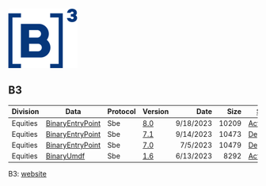 [![B3](https://github.com/Open-Markets-Initiative/Directory/blob/main/Organizations/B3/Images/Logo.png)](https://www.b3.com.br/en_us)


## B3

| Division | Data | Protocol | Version | Date | Size | [Status][Omi.Glossary.Status] | [Testing][Omi.Glossary.Testing] | Specification |
| --- | --- | --- | --- | ---: | ---: | --- | --- | --- |
| Equities | [BinaryEntryPoint][B3.Equities.BinaryEntryPoint.Sbe.v8.0.Dissector] | Sbe | [8.0][B3.Equities.BinaryEntryPoint.Sbe.v8.0.Dissector] | 9/18/2023 | 10209 | [Active][Omi.Glossary.Status.Active] | [Beta][Omi.Glossary.Testing.Beta] | [pdf][B3.Equities.BinaryEntryPoint.Sbe.v8.0.Pdf] - [xml][B3.Equities.BinaryEntryPoint.Sbe.v8.0.Xml] |
| Equities | [BinaryEntryPoint][B3.Equities.BinaryEntryPoint.Sbe.v7.1.Dissector] | Sbe | [7.1][B3.Equities.BinaryEntryPoint.Sbe.v7.1.Dissector] | 9/14/2023 | 10473 | [Deprecated][Omi.Glossary.Status.Deprecated] | [Beta][Omi.Glossary.Testing.Beta] | [pdf][B3.Equities.BinaryEntryPoint.Sbe.v7.1.Pdf] - [xml][B3.Equities.BinaryEntryPoint.Sbe.v7.1.Xml] |
| Equities | [BinaryEntryPoint][B3.Equities.BinaryEntryPoint.Sbe.v7.0.Dissector] | Sbe | [7.0][B3.Equities.BinaryEntryPoint.Sbe.v7.0.Dissector] | 7/5/2023 | 10479 | [Deprecated][Omi.Glossary.Status.Deprecated] | [Beta][Omi.Glossary.Testing.Beta] | [pdf][B3.Equities.BinaryEntryPoint.Sbe.v7.0.Pdf] - [xml][B3.Equities.BinaryEntryPoint.Sbe.v7.0.Xml] |
| Equities | [BinaryUmdf][B3.Equities.BinaryUmdf.Sbe.v1.6.Dissector] | Sbe | [1.6][B3.Equities.BinaryUmdf.Sbe.v1.6.Dissector] | 6/13/2023 | 8292 | [Active][Omi.Glossary.Status.Active] | [Verified][Omi.Glossary.Testing.Verified] | [pdf][B3.Equities.BinaryUmdf.Sbe.v1.6.Pdf] - [xml][B3.Equities.BinaryUmdf.Sbe.v1.6.Xml] |


B3: [website](https://www.b3.com.br/en_us "Go to B3")


[Omi.Glossary.Status]: https://github.com/Open-Markets-Initiative/Directory/blob/main/Glossary/Status.md "Protocol Deployment Status"
[Omi.Glossary.Status.Active]: https://github.com/Open-Markets-Initiative/Directory/blob/main/Glossary/Status.md "Deployment Status: Protocol is in active production"
[Omi.Glossary.Status.Deprecated]: https://github.com/Open-Markets-Initiative/Directory/blob/main/Glossary/Status.md "Deployment Status: Protocol is no longer in active use"
[Omi.Glossary.Status.Future]: https://github.com/Open-Markets-Initiative/Directory/blob/main/Glossary/Status.md "Deployment Status: Protocol is not yet deployed to an active production environment"
[Omi.Glossary.Status.Unknown]: https://github.com/Open-Markets-Initiative/Directory/blob/main/Glossary/Status.md "Deployment Status: Protocol deployment status is unknown"
[Omi.Glossary.Status.Header]: https://github.com/Open-Markets-Initiative/Directory/blob/main/Glossary/Status.md "Deployment Status: Header only protocol provided for debugging"
[Omi.Glossary.Testing]: https://github.com/Open-Markets-Initiative/Directory/blob/main/Glossary/Testing.md "Protocol Testing Status"
[Omi.Glossary.Testing.Verified]: https://github.com/Open-Markets-Initiative/Directory/blob/main/Glossary/Testing.md "Testing Status: Protocol has been tested on live data"
[Omi.Glossary.Testing.Incomplete]: https://github.com/Open-Markets-Initiative/Directory/blob/main/Glossary/Testing.md "Testing Status: Protocol has been tested on live data but contains known issues"
[Omi.Glossary.Testing.Beta]: https://github.com/Open-Markets-Initiative/Directory/blob/main/Glossary/Testing.md "Testing Status: Protocol has not been tested and structure is speculative"
[Omi.Glossary.Testing.Untested]: https://github.com/Open-Markets-Initiative/Directory/blob/main/Glossary/Testing.md "Testing Status: Protocol has not been tested on live data"

[B3.Equities.BinaryUmdf.Sbe.v1.6.Dissector]: https://github.com/Open-Markets-Initiative/wireshark-lua/blob/main/B3/B3.Equities.BinaryUmdf.Sbe.v1.6.Script.Dissector.lua "B3 Equities BinaryUmdf Sbe v1.6 Wireshark Dissector"
[B3.Equities.BinaryUmdf.Sbe.v1.6.Pdf]: https://github.com/Open-Markets-Initiative/Directory/blob/main/Organizations/B3/Specifications/B3.Equities.BinaryUmdf.Sbe.v1.6.pdf "B3 1.6 Pdf"
[B3.Equities.BinaryUmdf.Sbe.v1.6.Xml]: https://github.com/Open-Markets-Initiative/Directory/blob/main/Organizations/B3/Specifications/B3.Equities.BinaryUmdf.Sbe.v1.6.xml "B3 1.6 Xml"
[B3.Equities.BinaryEntryPoint.Sbe.v7.0.Dissector]: https://github.com/Open-Markets-Initiative/wireshark-lua/blob/main/B3/B3.Equities.BinaryEntryPoint.Sbe.v7.0.Script.Dissector.lua "B3 Equities BinaryEntryPoint Sbe v7.0 Wireshark Dissector"
[B3.Equities.BinaryEntryPoint.Sbe.v7.0.Pdf]: https://github.com/Open-Markets-Initiative/Directory/blob/main/Organizations/B3/Specifications/B3.Equities.BinaryEntryPoint.Sbe.v7.0.pdf "B3 7.0 Pdf"
[B3.Equities.BinaryEntryPoint.Sbe.v7.0.Xml]: https://github.com/Open-Markets-Initiative/Directory/blob/main/Organizations/B3/Specifications/B3.Equities.BinaryEntryPoint.Sbe.v7.0.xml "B3 7.0 Xml"
[B3.Equities.BinaryEntryPoint.Sbe.v7.1.Dissector]: https://github.com/Open-Markets-Initiative/wireshark-lua/blob/main/B3/B3.Equities.BinaryEntryPoint.Sbe.v7.1.Script.Dissector.lua "B3 Equities BinaryEntryPoint Sbe v7.1 Wireshark Dissector"
[B3.Equities.BinaryEntryPoint.Sbe.v7.1.Pdf]: https://github.com/Open-Markets-Initiative/Directory/blob/main/Organizations/B3/Specifications/B3.Equities.BinaryEntryPoint.Sbe.v7.1.pdf "B3 7.1 Pdf"
[B3.Equities.BinaryEntryPoint.Sbe.v7.1.Xml]: https://github.com/Open-Markets-Initiative/Directory/blob/main/Organizations/B3/Specifications/B3.Equities.BinaryEntryPoint.Sbe.v7.1.xml "B3 7.1 Xml"
[B3.Equities.BinaryEntryPoint.Sbe.v8.0.Dissector]: https://github.com/Open-Markets-Initiative/wireshark-lua/blob/main/B3/B3.Equities.BinaryEntryPoint.Sbe.v8.0.Script.Dissector.lua "B3 Equities BinaryEntryPoint Sbe v8.0 Wireshark Dissector"
[B3.Equities.BinaryEntryPoint.Sbe.v8.0.Pdf]: https://github.com/Open-Markets-Initiative/Directory/blob/main/Organizations/B3/Specifications/B3.Equities.BinaryEntryPoint.Sbe.v8.0.pdf "B3 8.0 Pdf"
[B3.Equities.BinaryEntryPoint.Sbe.v8.0.Xml]: https://github.com/Open-Markets-Initiative/Directory/blob/main/Organizations/B3/Specifications/B3.Equities.BinaryEntryPoint.Sbe.v8.0.xml "B3 8.0 Xml"
